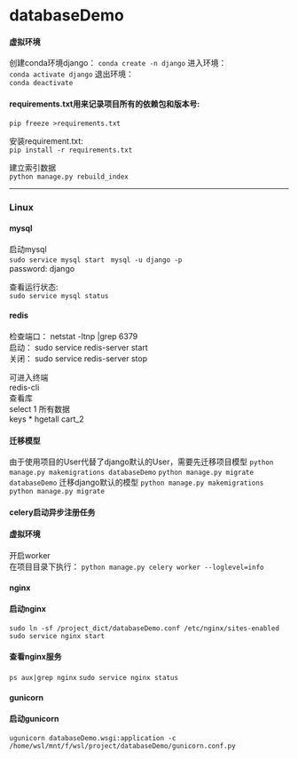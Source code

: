 # databaseDemo

#### 虚拟环境   
创建conda环境django： 
```conda create -n django```
进入环境：   
```conda activate django```
退出环境：   
```conda deactivate```          

#### requirements.txt用来记录项目所有的依赖包和版本号:     
```pip freeze >requirements.txt```    

安装requirement.txt:    
```pip install -r requirements.txt```  


建立索引数据  
```python manage.py rebuild_index```

----
### Linux    
#### mysql    
启动mysql     
```sudo service mysql start ```
```mysql -u django -p ```    
password: django  

查看运行状态:     
```sudo service mysql status   ```


#### redis    
检查端口： netstat -ltnp |grep 6379    
启动：  sudo service redis-server start      
关闭：  sudo service redis-server stop      

可进入终端    
redis-cli    
查看库  
select 1
所有数据   
keys * hgetall cart_2    

#### 迁移模型
由于使用项目的User代替了django默认的User，需要先迁移项目模型
```python manage.py makemigrations databaseDemo```
```python manage.py migrate databaseDemo```
迁移django默认的模型
```python manage.py makemigrations```
```python manage.py migrate```

#### celery启动异步注册任务
#### 虚拟环境   
开启worker     
在项目目录下执行：
```python manage.py celery worker --loglevel=info```

#### nginx   
#### 启动nginx   
```sudo ln -sf /project_dict/databaseDemo.conf /etc/nginx/sites-enabled```
```sudo service nginx start```   

#### 查看nginx服务   
```ps aux|grep nginx``` 
```sudo service nginx status```

#### gunicorn
#### 启动gunicorn
```ugunicorn databaseDemo.wsgi:application -c /home/wsl/mnt/f/wsl/project/databaseDemo/gunicorn.conf.py```
